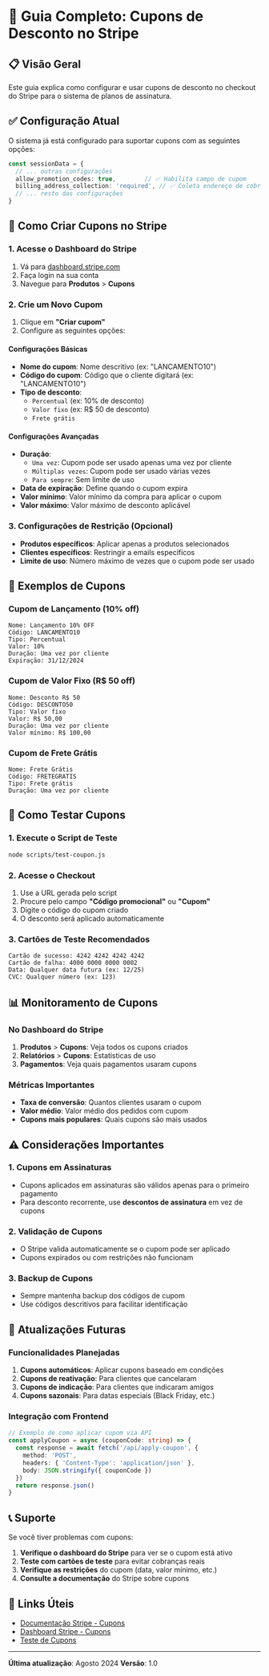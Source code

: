 # 🎫 Guia Completo: Cupons de Desconto no Stripe

## 📋 Visão Geral

Este guia explica como configurar e usar cupons de desconto no checkout do Stripe para o sistema de planos de assinatura.

## ✅ Configuração Atual

O sistema já está configurado para suportar cupons com as seguintes opções:

```typescript
const sessionData = {
  // ... outras configurações
  allow_promotion_codes: true,        // ✅ Habilita campo de cupom
  billing_address_collection: 'required', // ✅ Coleta endereço de cobrança
  // ... resto das configurações
}
```

## 🔧 Como Criar Cupons no Stripe

### 1. Acesse o Dashboard do Stripe

1. Vá para [dashboard.stripe.com](https://dashboard.stripe.com)
2. Faça login na sua conta
3. Navegue para **Produtos** > **Cupons**

### 2. Crie um Novo Cupom

1. Clique em **"Criar cupom"**
2. Configure as seguintes opções:

#### Configurações Básicas
- **Nome do cupom**: Nome descritivo (ex: "LANCAMENTO10")
- **Código do cupom**: Código que o cliente digitará (ex: "LANCAMENTO10")
- **Tipo de desconto**: 
  - `Percentual` (ex: 10% de desconto)
  - `Valor fixo` (ex: R$ 50 de desconto)
  - `Frete grátis`

#### Configurações Avançadas
- **Duração**:
  - `Uma vez`: Cupom pode ser usado apenas uma vez por cliente
  - `Múltiplas vezes`: Cupom pode ser usado várias vezes
  - `Para sempre`: Sem limite de uso
- **Data de expiração**: Define quando o cupom expira
- **Valor mínimo**: Valor mínimo da compra para aplicar o cupom
- **Valor máximo**: Valor máximo de desconto aplicável

### 3. Configurações de Restrição (Opcional)

- **Produtos específicos**: Aplicar apenas a produtos selecionados
- **Clientes específicos**: Restringir a emails específicos
- **Limite de uso**: Número máximo de vezes que o cupom pode ser usado

## 🎯 Exemplos de Cupons

### Cupom de Lançamento (10% off)
```
Nome: Lançamento 10% OFF
Código: LANCAMENTO10
Tipo: Percentual
Valor: 10%
Duração: Uma vez por cliente
Expiração: 31/12/2024
```

### Cupom de Valor Fixo (R$ 50 off)
```
Nome: Desconto R$ 50
Código: DESCONTO50
Tipo: Valor fixo
Valor: R$ 50,00
Duração: Uma vez por cliente
Valor mínimo: R$ 100,00
```

### Cupom de Frete Grátis
```
Nome: Frete Grátis
Código: FRETEGRATIS
Tipo: Frete grátis
Duração: Uma vez por cliente
```

## 🧪 Como Testar Cupons

### 1. Execute o Script de Teste

```bash
node scripts/test-coupon.js
```

### 2. Acesse o Checkout

1. Use a URL gerada pelo script
2. Procure pelo campo **"Código promocional"** ou **"Cupom"**
3. Digite o código do cupom criado
4. O desconto será aplicado automaticamente

### 3. Cartões de Teste Recomendados

```
Cartão de sucesso: 4242 4242 4242 4242
Cartão de falha: 4000 0000 0000 0002
Data: Qualquer data futura (ex: 12/25)
CVC: Qualquer número (ex: 123)
```

## 📊 Monitoramento de Cupons

### No Dashboard do Stripe

1. **Produtos** > **Cupons**: Veja todos os cupons criados
2. **Relatórios** > **Cupons**: Estatísticas de uso
3. **Pagamentos**: Veja quais pagamentos usaram cupons

### Métricas Importantes

- **Taxa de conversão**: Quantos clientes usaram o cupom
- **Valor médio**: Valor médio dos pedidos com cupom
- **Cupons mais populares**: Quais cupons são mais usados

## ⚠️ Considerações Importantes

### 1. **Cupons em Assinaturas**
- Cupons aplicados em assinaturas são válidos apenas para o primeiro pagamento
- Para desconto recorrente, use **descontos de assinatura** em vez de cupons

### 2. **Validação de Cupons**
- O Stripe valida automaticamente se o cupom pode ser aplicado
- Cupons expirados ou com restrições não funcionam

### 3. **Backup de Cupons**
- Sempre mantenha backup dos códigos de cupom
- Use códigos descritivos para facilitar identificação

## 🔄 Atualizações Futuras

### Funcionalidades Planejadas

1. **Cupons automáticos**: Aplicar cupons baseado em condições
2. **Cupons de reativação**: Para clientes que cancelaram
3. **Cupons de indicação**: Para clientes que indicaram amigos
4. **Cupons sazonais**: Para datas especiais (Black Friday, etc.)

### Integração com Frontend

```typescript
// Exemplo de como aplicar cupom via API
const applyCoupon = async (couponCode: string) => {
  const response = await fetch('/api/apply-coupon', {
    method: 'POST',
    headers: { 'Content-Type': 'application/json' },
    body: JSON.stringify({ couponCode })
  })
  return response.json()
}
```

## 📞 Suporte

Se você tiver problemas com cupons:

1. **Verifique o dashboard do Stripe** para ver se o cupom está ativo
2. **Teste com cartões de teste** para evitar cobranças reais
3. **Verifique as restrições** do cupom (data, valor mínimo, etc.)
4. **Consulte a documentação** do Stripe sobre cupons

## 🔗 Links Úteis

- [Documentação Stripe - Cupons](https://stripe.com/docs/billing/subscriptions/discounts)
- [Dashboard Stripe - Cupons](https://dashboard.stripe.com/coupons)
- [Teste de Cupons](https://stripe.com/docs/testing#coupons)

---

**Última atualização**: Agosto 2024
**Versão**: 1.0 